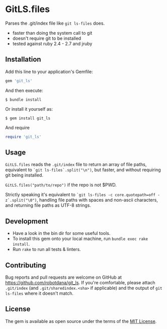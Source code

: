 # GitLS.files

Parses the .git/index file like `git ls-files` does.

- faster than doing the system call to git
- doesn't require git to be installed
- tested against ruby 2.4 - 2.7 and jruby

## Installation

Add this line to your application's Gemfile:

```ruby
gem 'git_ls'
```

And then execute:

    $ bundle install

Or install it yourself as:

    $ gem install git_ls

And require
```ruby
require 'git_ls'
```

## Usage

`GitLS.files` reads the `.git/index` file to return an array of file paths, equivalent to `` `git ls-files`.split("\n") ``, but faster, and without requiring git being installed.

`GitLS.files("path/to/repo")` if the repo is not $PWD.

Strictly speaking it's equivalent to `` `git ls-files -c core.quotepath=off -z`.split("\0") ``, handling file paths with spaces and non-ascii characters, and returning file paths as UTF-8 strings.

## Development

- Have a look in the bin dir for some useful tools.
- To install this gem onto your local machine, run `bundle exec rake install`.
- Run `rake` to run all tests & linters.

## Contributing

Bug reports and pull requests are welcome on GitHub at https://github.com/robotdana/git_ls.
If you're comfortable, please attach `.git/index` (and `.git/sharedindex.<sha>` if applicable) and the output of `git ls-files` where it doesn't match.

## License

The gem is available as open source under the terms of the [MIT License](https://opensource.org/licenses/MIT).
